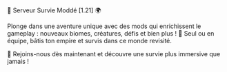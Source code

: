 🌿 Serveur Survie Moddé [1.21] 🌍

Plonge dans une aventure unique avec des mods qui enrichissent le gameplay : nouveaux biomes, créatures, défis et bien plus ! 🤩 Seul ou en équipe, bâtis ton empire et survis dans ce monde revisité.

🚀 Rejoins-nous dès maintenant et découvre une survie plus immersive que jamais !
